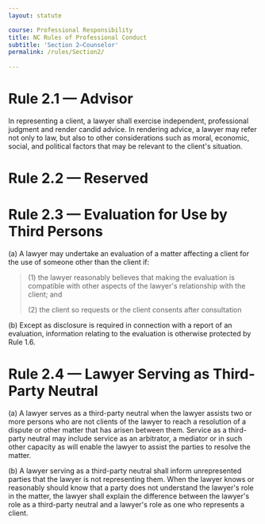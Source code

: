 ```yaml
---
layout: statute

course: Professional Responsibility
title: NC Rules of Professional Conduct 
subtitle: 'Section 2—Counselor'
permalink: /rules/Section2/
    
---
```


# Rule 2.1 — Advisor

In representing a client, a lawyer shall exercise independent, professional judgment and render candid advice. In rendering advice, a lawyer may refer not only to law, but also to other considerations such as moral, economic, social, and political factors that may be relevant to the client's situation.

# Rule 2.2 — Reserved

# Rule 2.3 — Evaluation for Use by Third Persons

(a) A lawyer may undertake an evaluation of a matter affecting a client for the use of someone other than the client if:

> (1) the lawyer reasonably believes that making the evaluation is compatible with other aspects of the lawyer's relationship with the client; and
> 
> (2) the client so requests or the client consents after consultation 

(b) Except as disclosure is required in connection with a report of an evaluation, information relating to the evaluation is otherwise protected by Rule 1.6.

# Rule 2.4 — Lawyer Serving as Third-Party Neutral

(a) A lawyer serves as a third-party neutral when the lawyer assists two or more persons who are not clients of the lawyer to reach a resolution of a dispute or other matter that has arisen between them. Service as a third-party neutral may include service as an arbitrator, a mediator or in such other capacity as will enable the lawyer to assist the parties to resolve the matter.

(b) A lawyer serving as a third-party neutral shall inform unrepresented parties that the lawyer is not representing them. When the lawyer knows or reasonably should know that a party does not understand the lawyer's role in the matter, the lawyer shall explain the difference between the lawyer's role as a third-party neutral and a lawyer's role as one who represents a client.